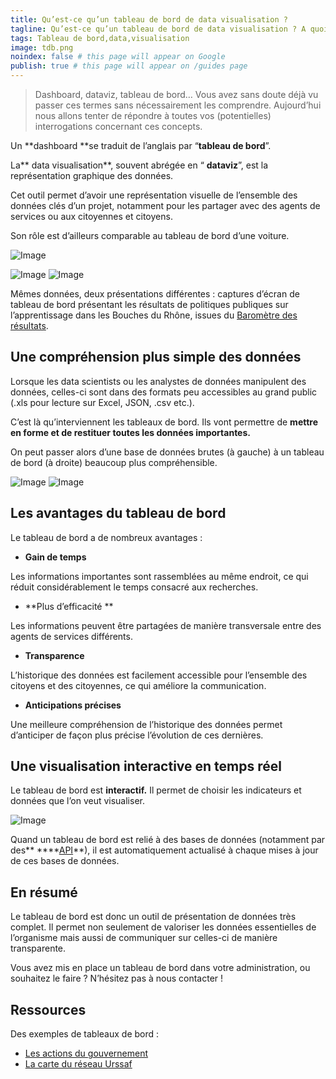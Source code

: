 ```yaml
---
title: Qu’est-ce qu’un tableau de bord de data visualisation ?
tagline: Qu’est-ce qu’un tableau de bord de data visualisation ? A quoi ça sert ? Et quel sont ses avantages ?
tags: Tableau de bord,data,visualisation
image: tdb.png
noindex: false # this page will appear on Google
publish: true # this page will appear on /guides page
---
```


> Dashboard, dataviz, tableau de bord… Vous avez sans doute déjà vu passer ces termes sans nécessairement les comprendre. Aujourd’hui nous allons tenter de répondre à toutes vos (potentielles) interrogations concernant ces concepts.

Un **dashboard **se traduit de l’anglais par “**tableau de bord**”.

La** data visualisation**, souvent abrégée en “ **dataviz**”, est la représentation graphique des données.

Cet outil permet d’avoir une représentation visuelle de l’ensemble des données clés d’un projet, notamment pour les partager avec des agents de services ou aux citoyennes et citoyens.

Son rôle est d’ailleurs comparable au tableau de bord d’une voiture.

![Image](/images/guides/Tableau_de_bord_1.png)

![Image](/images/guides/Tableau_de_bord_2.png)
![Image](/images/guides/Tableau_de_bord_3.png)

Mêmes données, deux présentations différentes : captures d’écran de tableau de bord présentant les résultats de politiques publiques sur l’apprentissage dans les Bouches du Rhône, issues du [Baromètre des résultats](https://www.gouvernement.fr/les-actions-du-gouvernement/resultats).

## Une compréhension plus simple des données

Lorsque les data scientists ou les analystes de données manipulent des données, celles-ci sont dans des formats peu accessibles au grand public (.xls pour lecture sur Excel, JSON, .csv etc.).

C’est là qu’interviennent les tableaux de bord. Ils vont permettre de **mettre en forme et de restituer toutes les données importantes.**

On peut passer alors d’une base de données brutes (à gauche) à un tableau de bord (à droite) beaucoup plus compréhensible.

![Image](/images/guides/Tableau_de_bord_4.png)
![Image](/images/guides/Tableau_de_bord_5.png)

## Les avantages du tableau de bord

Le tableau de bord a de nombreux avantages :

- **Gain de temps**

Les informations importantes sont rassemblées au même endroit, ce qui réduit considérablement le temps consacré aux recherches.

- **Plus d’efficacité **

Les informations peuvent être partagées de manière transversale entre des agents de services différents.

- **Transparence**

L’historique des données est facilement accessible pour l’ensemble des citoyens et des citoyennes, ce qui améliore la communication.

- **Anticipations précises**

Une meilleure compréhension de l’historique des données permet d’anticiper de façon plus précise l’évolution de ces dernières.

## Une visualisation interactive en temps réel

Le tableau de bord est **interactif.** Il permet de choisir les indicateurs et données que l’on veut visualiser.

![Image](/images/guides/Tableau_de_bord_6.png)

Quand un tableau de bord est relié à des bases de données (notamment par des** \*\***[API](https://ressourcerie.fabrique.social.gouv.fr/articles/api-definition)\*\*), il est automatiquement actualisé à chaque mises à jour de ces bases de données.

## En résumé

Le tableau de bord est donc un outil de présentation de données très complet. Il permet non seulement de valoriser les données essentielles de l’organisme mais aussi de communiquer sur celles-ci de manière transparente.

Vous avez mis en place un tableau de bord dans votre administration, ou souhaitez le faire ? N’hésitez pas à nous contacter !

## Ressources

Des exemples de tableaux de bord :

- [Les actions du gouvernement](https://www.gouvernement.fr/les-actions-du-gouvernement/resultats)
- [La carte du réseau Urssaf](https://dataviz-1.urssaf.fr/reseau-et-chiffres-cles/activite/)
